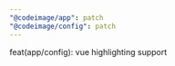 ```yaml
---
"@codeimage/app": patch
"@codeimage/config": patch
---
```


feat(app/config): vue highlighting support
